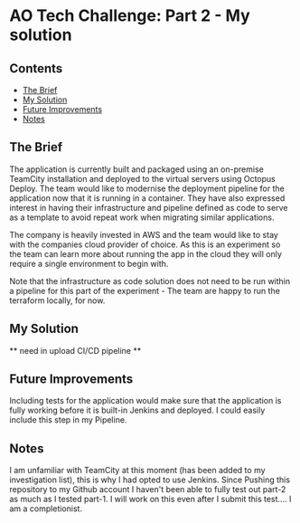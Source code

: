 # AO Tech Challenge: Part 2 - My solution

## Contents
* [The Brief](#The-Brief)
* [My Solution](#My-Solution)
* [Future Improvements](#Future-Improvements)
* [Notes](#Notes)

## The Brief

The application is currently built and packaged using an on-premise TeamCity installation and deployed to the virtual servers using Octopus Deploy. The team would like to modernise the deployment pipeline for the application now that it is running in a container. They have also expressed interest in having their infrastructure and pipeline defined as code to serve as a template to avoid repeat work when migrating similar applications.

The company is heavily invested in AWS and the team would like to stay with the companies cloud provider of choice. As this is an experiment so the team can learn more about running the app in the cloud they will only require a single environment to begin with.

Note that the infrastructure as code solution does not need to be run within a pipeline for this part of the experiment - The team are happy to run the terraform locally, for now.

## My Solution

** need in upload CI/CD pipeline **

## Future Improvements

Including tests for the application would make sure that the application is fully working before it is built-in Jenkins and deployed. I could easily include this step in my Pipeline.

## Notes

I am unfamiliar with TeamCity at this moment (has been added to my investigation list), this is why I had opted to use Jenkins. Since Pushing this repository to my Github account I haven't been able to fully test out part-2 as much as I tested part-1. I will work on this even after I submit this test.... I am a completionist.
